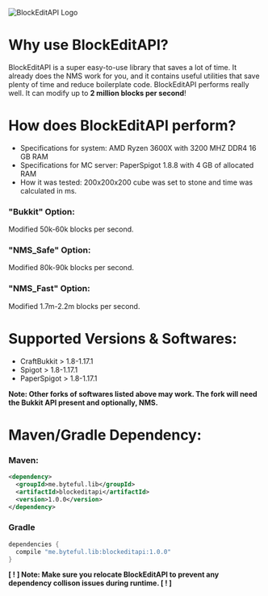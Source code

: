 ![BlockEditAPI Logo](https://github.com/byteful/BlockEditAPI/blob/master/BlockEditAPI.gif)

# Why use BlockEditAPI?

BlockEditAPI is a super easy-to-use library that saves a lot of time. It already does the NMS work for you, and it
contains useful utilities that save plenty of time and reduce boilerplate code. BlockEditAPI performs really well. It
can modify up to **2 million blocks per second**!

# How does BlockEditAPI perform?

- Specifications for system: AMD Ryzen 3600X with 3200 MHZ DDR4 16 GB RAM <br>
- Specifications for MC server: PaperSpigot 1.8.8 with 4 GB of allocated RAM
- How it was tested: 200x200x200 cube was set to stone and time was calculated in ms.

### "Bukkit" Option:

Modified 50k-60k blocks per second.

### "NMS_Safe" Option:

Modified 80k-90k blocks per second.

### "NMS_Fast" Option:

Modified 1.7m-2.2m blocks per second.

# Supported Versions & Softwares:

- CraftBukkit > 1.8-1.17.1
- Spigot > 1.8-1.17.1
- PaperSpigot > 1.8-1.17.1 <br>

**Note: Other forks of softwares listed above may work. The fork will need the Bukkit API present and optionally, NMS.**

# Maven/Gradle Dependency:

### Maven:

```xml
<dependency>
  <groupId>me.byteful.lib</groupId>
  <artifactId>blockeditapi</artifactId>
  <version>1.0.0</version>
</dependency>
```

### Gradle

```kotlin
dependencies {
  compile "me.byteful.lib:blockeditapi:1.0.0"
}
```

**[ ! ] Note: Make sure you relocate BlockEditAPI to prevent any dependency collison issues during runtime. [ ! ]**
